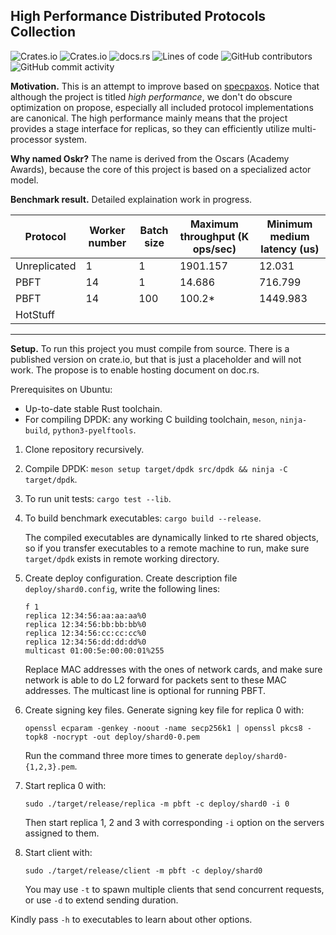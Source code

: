 ## High Performance Distributed Protocols Collection
![Crates.io](https://img.shields.io/crates/v/oskr)
![Crates.io](https://img.shields.io/crates/l/oskr)
![docs.rs](https://img.shields.io/docsrs/oskr)
![Lines of code](https://img.shields.io/tokei/lines/github/sgdxbc/oskr)
![GitHub contributors](https://img.shields.io/github/contributors/sgdxbc/oskr)
![GitHub commit activity](https://img.shields.io/github/commit-activity/m/sgdxbc/oskr)

**Motivation.** This is an attempt to improve based on [specpaxos]. Notice that
although the project is titled *high performance*, we don't do obscure 
optimization on propose, especially all included protocol implementations are 
canonical. The high performance mainly means that the project provides a stage 
interface for replicas, so they can efficiently utilize multi-processor system.

**Why named Oskr?** The name is derived from the Oscars (Academy Awards), 
because the core of this project is based on a specialized actor model.

[specpaxos]: https://github.com/UWSysLab/specpaxos

**Benchmark result.** Detailed explaination work in progress.

|Protocol      |Worker number|Batch size|Maximum throughput (K ops/sec)|Minimum medium latency (us)|
|--------------|-----|-----|-----------|-----------|
|Unreplicated  |1    |1    |1901.157   |12.031     |
|PBFT          |14   |1    |14.686     |716.799    |
|PBFT          |14   |100  |100.2*     |1449.983   |
|HotStuff      |

----

**Setup.** To run this project you must compile from source. There is a 
published version on crate.io, but that is just a placeholder and will not work.
The propose is to enable hosting document on doc.rs.

Prerequisites on Ubuntu:
* Up-to-date stable Rust toolchain.
* For compiling DPDK: any working C building toolchain, `meson`, `ninja-build`,
`python3-pyelftools`.


1. Clone repository recursively.
2. Compile DPDK: `meson setup target/dpdk src/dpdk && ninja -C target/dpdk`.
3. To run unit tests: `cargo test --lib`.
4. To build benchmark executables: `cargo build --release`.

   The compiled executables are dynamically linked to rte shared objects, so if 
   you transfer executables to a remote machine to run, make sure `target/dpdk` 
   exists in remote working directory.
5. Create deploy configuration. Create description file `deploy/shard0.config`,
   write the following lines:
   ```
   f 1
   replica 12:34:56:aa:aa:aa%0
   replica 12:34:56:bb:bb:bb%0
   replica 12:34:56:cc:cc:cc%0
   replica 12:34:56:dd:dd:dd%0
   multicast 01:00:5e:00:00:01%255
   ```
   Replace MAC addresses with the ones of network cards, and make sure network
   is able to do L2 forward for packets sent to these MAC addresses. The 
   multicast line is optional for running PBFT.
6. Create signing key files. Generate signing key file for replica 0 with:
   ```
   openssl ecparam -genkey -noout -name secp256k1 | openssl pkcs8 -topk8 -nocrypt -out deploy/shard0-0.pem
   ```
   Run the command three more times to generate `deploy/shard0-{1,2,3}.pem`.
7. Start replica 0 with:
   ```
   sudo ./target/release/replica -m pbft -c deploy/shard0 -i 0
   ```
   Then start replica 1, 2 and 3 with corresponding `-i` option on the servers
   assigned to them.
8. Start client with:
   ```
   sudo ./target/release/client -m pbft -c deploy/shard0
   ```
   You may use `-t` to spawn multiple clients that send concurrent requests, or
   use `-d` to extend sending duration.

Kindly pass `-h` to executables to learn about other options.